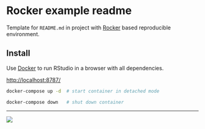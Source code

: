 # Rocker example readme

Template for `README.md` in project with [Rocker](https://rocker-project.org/) based reproducible environment.

## Install

Use [Docker](https://docs.docker.com/get-docker/) to run RStudio in a browser with all dependencies.

<http://localhost:8787/>

```sh
docker-compose up -d  # start container in detached mode

docker-compose down   # shut down container
```

---

![](link-to-a-project-figure.png)
